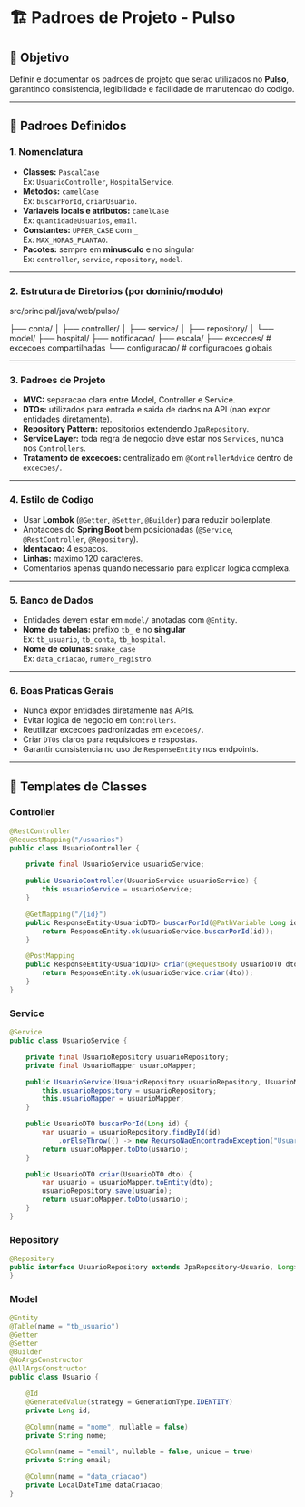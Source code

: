 # 🏗️ Padroes de Projeto - Pulso

## 🎯 Objetivo
Definir e documentar os padroes de projeto que serao utilizados no **Pulso**, garantindo consistencia, legibilidade e facilidade de manutencao do codigo.

---

## 📌 Padroes Definidos

### 1. Nomenclatura
- **Classes:** `PascalCase`  
  Ex: `UsuarioController`, `HospitalService`.
- **Metodos:** `camelCase`  
  Ex: `buscarPorId`, `criarUsuario`.
- **Variaveis locais e atributos:** `camelCase`  
  Ex: `quantidadeUsuarios`, `email`.
- **Constantes:** `UPPER_CASE` com `_`  
  Ex: `MAX_HORAS_PLANTAO`.
- **Pacotes:** sempre em **minusculo** e no singular  
  Ex: `controller`, `service`, `repository`, `model`.

---

### 2. Estrutura de Diretorios (por dominio/modulo)

src/principal/java/web/pulso/

├── conta/
│ ├── controller/
│ ├── service/
│ ├── repository/
│ └── model/
├── hospital/
├── notificacao/
├── escala/
├── excecoes/ # excecoes compartilhadas
└── configuracao/ # configuracoes globais


---

### 3. Padroes de Projeto
- **MVC:** separacao clara entre Model, Controller e Service.  
- **DTOs:** utilizados para entrada e saida de dados na API (nao expor entidades diretamente).  
- **Repository Pattern:** repositorios extendendo `JpaRepository`.  
- **Service Layer:** toda regra de negocio deve estar nos `Services`, nunca nos `Controllers`.  
- **Tratamento de excecoes:** centralizado em `@ControllerAdvice` dentro de `excecoes/`.

---

### 4. Estilo de Codigo
- Usar **Lombok** (`@Getter`, `@Setter`, `@Builder`) para reduzir boilerplate.  
- Anotacoes do **Spring Boot** bem posicionadas (`@Service`, `@RestController`, `@Repository`).  
- **Identacao:** 4 espacos.  
- **Linhas:** maximo 120 caracteres.  
- Comentarios apenas quando necessario para explicar logica complexa.

---

### 5. Banco de Dados
- Entidades devem estar em `model/` anotadas com `@Entity`.  
- **Nome de tabelas:** prefixo `tb_` e no **singular**  
  Ex: `tb_usuario`, `tb_conta`, `tb_hospital`.  
- **Nome de colunas:** `snake_case`  
  Ex: `data_criacao`, `numero_registro`.

---

### 6. Boas Praticas Gerais
- Nunca expor entidades diretamente nas APIs.  
- Evitar logica de negocio em `Controllers`.  
- Reutilizar excecoes padronizadas em `excecoes/`.  
- Criar `DTOs` claros para requisicoes e respostas.  
- Garantir consistencia no uso de `ResponseEntity` nos endpoints.

---

## 📂 Templates de Classes

### Controller
```java
@RestController
@RequestMapping("/usuarios")
public class UsuarioController {

    private final UsuarioService usuarioService;

    public UsuarioController(UsuarioService usuarioService) {
        this.usuarioService = usuarioService;
    }

    @GetMapping("/{id}")
    public ResponseEntity<UsuarioDTO> buscarPorId(@PathVariable Long id) {
        return ResponseEntity.ok(usuarioService.buscarPorId(id));
    }

    @PostMapping
    public ResponseEntity<UsuarioDTO> criar(@RequestBody UsuarioDTO dto) {
        return ResponseEntity.ok(usuarioService.criar(dto));
    }
}
```
### Service

```java
@Service
public class UsuarioService {

    private final UsuarioRepository usuarioRepository;
    private final UsuarioMapper usuarioMapper;

    public UsuarioService(UsuarioRepository usuarioRepository, UsuarioMapper usuarioMapper) {
        this.usuarioRepository = usuarioRepository;
        this.usuarioMapper = usuarioMapper;
    }

    public UsuarioDTO buscarPorId(Long id) {
        var usuario = usuarioRepository.findById(id)
            .orElseThrow(() -> new RecursoNaoEncontradoException("Usuario nao encontrado"));
        return usuarioMapper.toDto(usuario);
    }

    public UsuarioDTO criar(UsuarioDTO dto) {
        var usuario = usuarioMapper.toEntity(dto);
        usuarioRepository.save(usuario);
        return usuarioMapper.toDto(usuario);
    }
}
```
### Repository
```java
@Repository
public interface UsuarioRepository extends JpaRepository<Usuario, Long> {
}
```
### Model
```java
@Entity
@Table(name = "tb_usuario")
@Getter
@Setter
@Builder
@NoArgsConstructor
@AllArgsConstructor
public class Usuario {

    @Id
    @GeneratedValue(strategy = GenerationType.IDENTITY)
    private Long id;

    @Column(name = "nome", nullable = false)
    private String nome;

    @Column(name = "email", nullable = false, unique = true)
    private String email;

    @Column(name = "data_criacao")
    private LocalDateTime dataCriacao;
}
```

